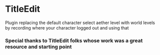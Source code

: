 # TitleEdit

Plugin replacing the default character select aether level with world levels by recording where your character logged out and using that

### Special thanks to TitleEdit folks whose work was a great resource and starting point
